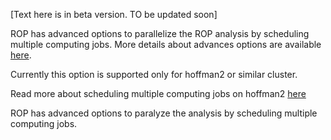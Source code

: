 [Text here is in beta version. TO be updated soon]

 ROP has advanced options to parallelize the ROP analysis by scheduling multiple computing jobs. More details about advances options are available [here](https://github.com/smangul1/rop/wiki/Advanced-options).

Currently this option is supported only for hoffman2 or similar cluster. 

Read more about scheduling multiple computing jobs on hoffman2 [here](http://ccn.ucla.edu/wiki/index.php/Hoffman2:Submitting_Jobs)


ROP has advanced options to paralyze the analysis by scheduling multiple computing jobs.
